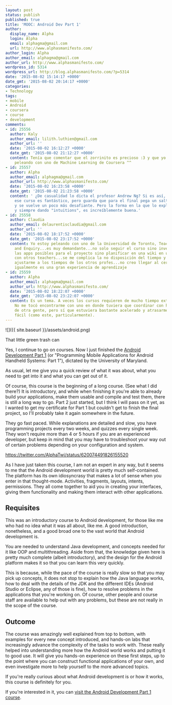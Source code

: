 ```yaml
---
layout: post
status: publish
published: true
title: 'MOOC: Android Dev Part 1'
author:
  display_name: Alpha
  login: Alpha
  email: alphagma@gmail.com
  url: http://www.alphasmanifesto.com/
author_login: Alpha
author_email: alphagma@gmail.com
author_url: http://www.alphasmanifesto.com/
wordpress_id: 5314
wordpress_url: http://blog.alphasmanifesto.com/?p=5314
date: '2015-08-02 15:14:17 +0000'
date_gmt: '2015-08-02 20:14:17 +0000'
categories:
- Technology
tags:
- mobile
- Android
- coursera
- course
- development
comments:
- id: 25556
  author: Kaly
  author_email: lilith.luthien@gmail.com
  author_url: ''
  date: '2015-08-02 16:12:27 +0000'
  date_gmt: '2015-08-02 21:12:27 +0000'
  content: Tenía que comentar que el zorrinito es precioso :3 y que yo estoy
    peleando con uno de Machine Learning de Coursera ^^
- id: 25557
  author: Alpha
  author_email: alphagma@gmail.com
  author_url: http://www.alphasmanifesto.com/
  date: '2015-08-02 16:23:58 +0000'
  date_gmt: '2015-08-02 21:23:58 +0000'
  content: ' ¿De casualidad lo dicta el profesor Andrew Ng? Si es así,
    ese curso es fantástico, pero guarda que para el final pega un saltito
    y se vuelve un poco más desafiante. Pero la forma en la que lo explica,
    y siempre dando "intuitions", es increíblemente buena.'
- id: 25558
  author: Claudia
  author_email: delaurentisclaudia@gmail.com
  author_url: ''
  date: '2015-08-02 18:17:52 +0000'
  date_gmt: '2015-08-02 23:17:52 +0000'
  content: Yo estoy peleando con uno de la Universidad de Toronto, Teaching with Technology
    and Enquiry...es muy demandante...no solo seguir el curso sino investigar un poquito
    las apps posibles para el proyecto sino planificar en una wiki en un grupo conformado
    con otros teachers...se me complica la no disposición del tiempo y no poder
    ajustarme a los tiempos de los otros profes...no creo llegar al certificado, pero
    igualmente es una gran experiencia de aprendizaje
- id: 25559
  author: Alpha
  author_email: alphagma@gmail.com
  author_url: http://www.alphasmanifesto.com/
  date: '2015-08-02 18:22:07 +0000'
  date_gmt: '2015-08-02 23:22:07 +0000'
  content: Es un tema. A veces los cursos requieren de mucho tiempo extra de dedicación.
    No me tocó encontrarme con uno en donde tuviera que coordinar con horarios
    de otra gente, pero sí que estuviera bastante acelerado y atrasarme muy
    fácil (como este, particularmente).
---
```


![]({{ site.baseurl }}/assets/android.png)

That little green trash can


Yes, I continue to go on courses. Now I just finished the <a href="https://www.coursera.org/course/androidpart1">Android Development Part 1</a> (or "Programming Mobile Applications for Android Handheld Systems: Part 1"), dictated by the University of Maryland.

As usual, let me give you a quick review of what it was about, what you need to get into it and what you can get out of it.

<!--more-->

Of course, this course is the beginning of a long course. (See what I did there?) It is introductory, and while when finishing it you're able to already build your applications, make them usable and compile and test them, there is still a long way to go. Part 2 just started, but I think I will pass on it yet, as I wanted to get my certificate for Part 1 but couldn't get to finish the final project, so I'll probably take it again somewhere in the future.

They go fast paced. While explanations are detailed and slow, you have programming projects every two weeks, and quizzes every single week. They won't require more than 4 or 5 hours if you are an experienced developer, but keep in mind that you may have to troubleshoot your way out of certain problems depending on your configuration and system.

https://twitter.com/AlphaTwi/status/620074491826155520

As I have just taken this course, I am not an expert in any way, but it seems to me that the Android development world is pretty much self-contained. The platform has its own idiosyncrasy that makes a lot of sense when you enter in that thought-mode. Activities, fragments, layouts, intents, permissions. They all come together to aid you in creating your interfaces, giving them functionality and making them interact with other applications.

## Requisites

This was an introductory course to Android development, for those like me who had no idea what it was all about, like me. A good introduction, nonetheless, and a good broad one to the vast world that Android development is.

You are needed to understand Java development, and concepts needed for it like OOP and multithreading. Aside from that, the knowledge given here is pretty much complete (albeit introductory), and the design for the Android platform makes it so that you can learn this very quickly.

This is because, while the pace of the course is really slow so that you may pick up concepts, it does not stop to explain how the Java language works, how to deal with the details of the JDK and the different IDEs (Android Studio or Eclipse, any of those is fine), how to resolve problems in the applications that you're working on. Of course, other people and course staff are available to help out with any problems, but these are not really in the scope of the course.

## Outcome

The course was amazingly well explained from top to bottom, with examples for every new concept introduced, and hands-on labs that increasingly advance the complexity of the tasks to work with. These really helped into understanding more how the Android world works and putting it to good use. It will give you hands-on experience on these first steps, up to the point where you can construct functional applications of your own, and even investigate more to help yourself to the more advanced topics.

If you're really curious about what Android development is or how it works, this course is definitely for you.

If you're interested in it, you can <a href="https://www.coursera.org/course/androidpart1">visit the Android Development Part 1 course</a>.
